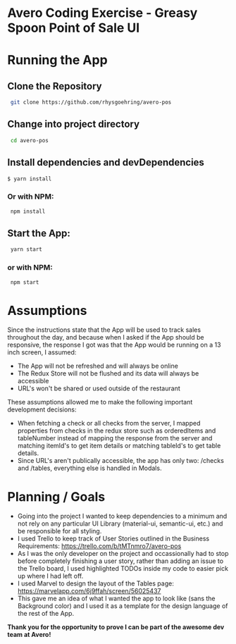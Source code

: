 # Avero Coding Exercise - Greasy Spoon Point of Sale UI

# Running the App
## Clone the Repository
```sh
 git clone https://github.com/rhysgoehring/avero-pos
```

## Change into project directory
```sh
 cd avero-pos
```

## Install dependencies and devDependencies
```sh
$ yarn install
```
### Or with NPM:
```sh
 npm install
```
## Start the App:
```sh
 yarn start
```
### or with NPM:
```sh
 npm start
```

# Assumptions
Since the instructions state that the App will be used to track sales throughout the day,
and because when I asked if the App should be responsive, the response I got was that the
App would be running on a 13 inch screen, I assumed:
  - The App will not be refreshed and will always be online
  - The Redux Store will not be flushed and its data will always be accessible
  - URL's won't be shared or used outside of the restaurant

These assumptions allowed me to make the following important development decisions:
  - When fetching a check or all checks from the server, I mapped properties from checks in the redux store such as orderedItems and tableNumber instead of mapping the response from the server and matching itemId's to get item details or matching tableId's to get table details.
  - Since URL's aren't publically accessible, the app has only two: /checks and /tables, everything else is handled in Modals.

# Planning / Goals
- Going into the project I wanted to keep dependencies to a minimum and not rely on any particular UI Library (material-ui, semantic-ui, etc.) and be responsible for all styling.
- I used Trello to keep track of User Stories outlined in the Business Requirements:        https://trello.com/b/tMTnmro7/avero-pos
- As I was the only developer on the project and occassionally had to stop before completely finishing a user story, rather than adding an issue to the Trello board, I used highlighted TODOs inside my code to easier pick up where I had left off.
- I used Marvel to design the layout of the Tables page: https://marvelapp.com/6j9ffah/screen/56025437
- This gave me an idea of what I wanted the app to look like (sans the Background color) and I used it as a template for the design language of the rest of the App.

**Thank you for the opportunity to prove I can be part of the awesome dev team at Avero!**
